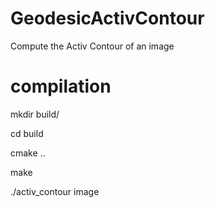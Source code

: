 # GeodesicActivContour

Compute the Activ Contour of an image


# compilation

mkdir build/

cd build

cmake ..

make

./activ_contour image
